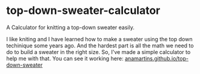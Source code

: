 # top-down-sweater-calculator
A Calculator for knitting a top-down sweater easily.

I like kniting and I have learned how to make a sweater using the top down techinique some years ago. And the hardest part is all the math we need to do to build a sweater in the right size. 
So, I've made a simple calculator to help me with that. You can see it working here: <a href="https://anamartins.github.io/top-down-sweater/">anamartins.github.io/top-down-sweater</a>
